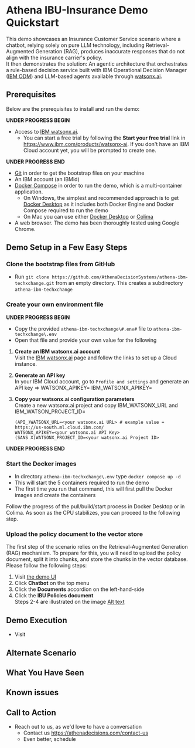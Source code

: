 # Athena IBU-Insurance Demo Quickstart
This demo showcases an Insurance Customer Service scenario where a chatbot, relying solely on pure LLM technology, including Retrieval-Augmented Generation (RAG), produces inaccurate responses that do not align with the insurance carrier's policy.  
It then demonstrates the solution: An agentic architecture that orchestrates a rule-based decision service built with IBM Operational Decision Manager ([IBM ODM](https://www.ibm.com/fr-fr/products/operational-decision-manager)) and LLM-based agents available through [watsonx.ai](https://www.ibm.com/products/watsonx-ai).

## Prerequisites
Below are the prerequisites to install and run the demo:  

**UNDER PROGRESS BEGIN**
- Access to [IBM watsonx.ai](https://www.ibm.com/products/watsonx-ai).
  - You can start a free trial by following the **Start your free trial** link in https://www.ibm.com/products/watsonx-ai. If you don't have an IBM Cloud account yet, you will be prompted to create one.  

**UNDER PROGRESS END**

- [Git](https://git-scm.com/) in order to get the bootstrap files on your machine
- An IBM account (an IBMid)
- [Docker Compose](https://docs.docker.com/compose/) in order to run the demo, which is a multi-container application.
  - On Windows, the simplest and recommended approach is to get [Docker Desktop](https://docs.docker.com/desktop/install/windows-install/) as it includes both Docker Engine and Docker Compose required to run the demo
  - On Mac you can use either [Docker Desktop](https://docs.docker.com/desktop/install/mac-install/) or [Colima](https://github.com/abiosoft/colima)
- A web browser. The demo has been thoroughly tested using Google Chrome.

## Demo Setup in a Few Easy Steps
### Clone the bootstrap files from GitHub
- Run `git clone https://github.com/AthenaDecisionSystems/athena-ibm-techxchange.git` from an empty directory.  This creates a subdirectory `athena-ibm-techxchange`
### Create your own environment file

**UNDER PROGRESS BEGIN**
- Copy the provided `athena-ibm-techxchange\#.env#` file to `athena-ibm-techxchange\.env`
- Open that file and provide your own value for the following
1. **Create an IBM watsonx.ai account**  
   Visit the [IBM watsonx.ai](https://www.ibm.com/products/watsonx-ai) page and follow the links to set up a Cloud instance.

2. **Generate an API key**  
   In your IBM Cloud account, go to `Profile and settings` and generate an API key => WATSONX_APIKEY=
IBM_WATSONX_APIKEY=

4. **Copy your watsonx.ai configuration parameters**  
Create a new watsonx.ai project and copy IBM_WATSONX_URL and IBM_WATSON_PROJECT_ID=

   ```
   (API_)WATSONX_URL=<your watsonx.ai URL> # example value = https://us-south.ml.cloud.ibm.com/
   WATSONX_APIKEY=<your watsonx.ai API Key>
   (SANS X)WATSONX_PROJECT_ID=<your watsonx.ai Project ID>

**UNDER PROGRESS END**

### Start the Docker images
- In directory `athena-ibm-techxchange\.env` type `docker compose up -d`
- This will start the 5 containers required to run the demo
- The first time you run that command, this will first pull the Docker images and create the containers

Follow the progress of the pull/build/start process in Docker Desktop or in Colima. As soon as the CPU stabilizes, you can proceed to the following step.

### Upload the policy document to the vector store

The first step of the scenario relies on the Retrieval-Augmented Generation (RAG) mechanism. To prepare for this, you will need to upload the policy document, split it into chunks, and store the chunks in the vector database.  
Please follow the following steps:
1. Visit [the demo UI](http://localhost:3000/)
2. Click **Chatbot** on the top menu
3. Click the **Documents** accordion on the left-hand-side
4. Click the **IBU Policies document**  
Steps 2-4 are illustrated on the image [Alt text](./1-DownloadPolicyDoc.png)

## Demo Execution
- Visit 

## Alternate Scenario

## What You Have Seen

## Known issues

## Call to Action
- Reach out to us, as we'd love to have a conversation
  - Contact us https://athenadecisions.com/contact-us
  - Even better, schedule 